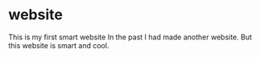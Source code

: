 # website
This is my first smart website
In the past I had made another website. But this website is smart and cool.
